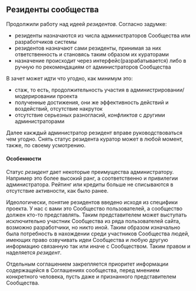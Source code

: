 ## Резиденты сообщества

Продолжили работу над идеей _резидентов_. 
Согласно задумке:
- резиденты назначаются из числа администраторов Сообщества или разработчиков системы
- резидентов назначают сами резиденты, принимая за них ответственность и становясь таким образом их кураторами
- назначение происходит через интерфейс(разрабатывается) либо в ручную по рекомендациям от администраторов Сообщества

В зачет может идти что угодно, как минимум это:
- стаж, то есть, продолжительность участия в администрировании/модерировании проекта
- полученные достижения, они же эффективность действий и воздействий, отсутствие накруток
- отсутствие серьезных разногласий, _конфликтов_ с другими администраторами

Далее какждый администратор резидент вправе руководствоваться чем угодно. Снять статус резидента куратор может в любой момент, также, по своему усмотрению.

#### Особенности
Статус _резидент_ дает некоторые преимущества администратору. Например это более высокий ранг, а соответственно и привилегии администратора. Рейтинг или кредиты больше не списываются в отсутствие активности, как было ранее. 

Идеологически, понятие резидентов введено исходя из специфики проекта. У нас с вами это Сообщество пользователей, а сообщество должен кто-то представлять. Таким представителем может выступать исключительно участник Сообщества из ряда пользователей сайта, возможно разработчики, но никто иной. Таким образом изначально была потребность в нахождении среди участников Сообщества людей, имеющих право озвучивать идеи Сообщества и любую другую информацию связанную так или иначе с Сообществом. Таким правом и наделяется _резидент_.

Отдельным соглашением закрепляется приоритет информации содержащейся в Соглашениях сообщества, перед мнением конкретного человека, пусть даже и признанного представителем Сообщества.
